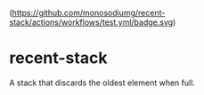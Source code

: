 (https://github.com/monosodiumg/recent-stack/actions/workflows/test.yml/badge.svg)

# recent-stack

A stack that discards the oldest element when full. 


